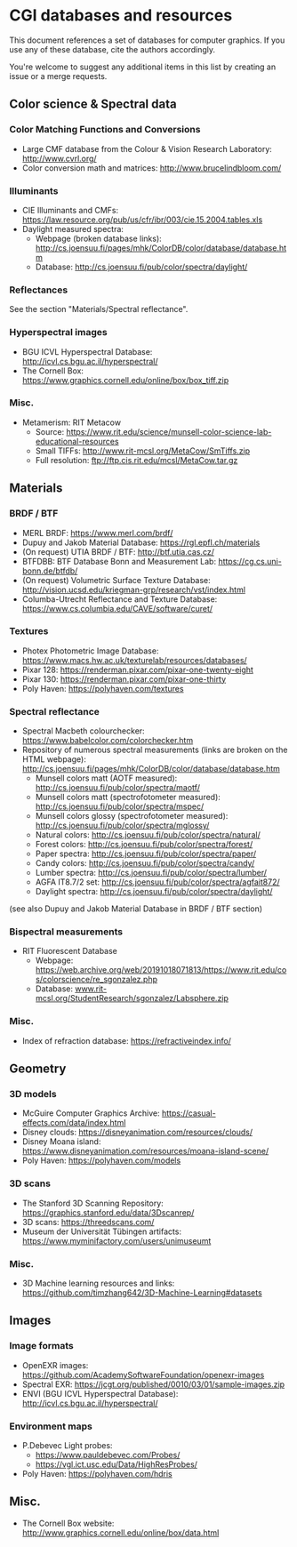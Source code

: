 CGI databases and resources
===========================

This document references a set of databases for computer graphics. If you use any of these database, cite the authors accordingly.

You're welcome to suggest any additional items in this list by creating an issue or a merge requests.


Color science & Spectral data
-----------------------------

### Color Matching Functions and Conversions

- Large CMF database from the Colour & Vision Research Laboratory: http://www.cvrl.org/
- Color conversion math and matrices: http://www.brucelindbloom.com/

### Illuminants

- CIE Illuminants and CMFs: https://law.resource.org/pub/us/cfr/ibr/003/cie.15.2004.tables.xls
- Daylight measured spectra: 
  - Webpage (broken database links): http://cs.joensuu.fi/pages/mhk/ColorDB/color/database/database.htm
  - Database: http://cs.joensuu.fi/pub/color/spectra/daylight/

### Reflectances

See the section "Materials/Spectral reflectance".


### Hyperspectral images
- BGU ICVL Hyperspectral Database: http://icvl.cs.bgu.ac.il/hyperspectral/
- The Cornell Box: https://www.graphics.cornell.edu/online/box/box_tiff.zip

### Misc.

- Metamerism: RIT Metacow
  - Source: https://www.rit.edu/science/munsell-color-science-lab-educational-resources
  - Small TIFFs: http://www.rit-mcsl.org/MetaCow/SmTiffs.zip
  - Full resolution: ftp://ftp.cis.rit.edu/mcsl/MetaCow.tar.gz


Materials
---------

### BRDF / BTF

- MERL BRDF: https://www.merl.com/brdf/
- Dupuy and Jakob Material Database: https://rgl.epfl.ch/materials
- (On request) UTIA BRDF / BTF: http://btf.utia.cas.cz/
- BTFDBB: BTF Database Bonn and Measurement Lab: https://cg.cs.uni-bonn.de/btfdb/
- (On request) Volumetric Surface Texture Database: http://vision.ucsd.edu/kriegman-grp/research/vst/index.html
- Columba-Utrecht Reflectance and Texture Database: https://www.cs.columbia.edu/CAVE/software/curet/


### Textures

- Photex Photometric Image Database: https://www.macs.hw.ac.uk/texturelab/resources/databases/
- Pixar 128: https://renderman.pixar.com/pixar-one-twenty-eight
- Pixar 130: https://renderman.pixar.com/pixar-one-thirty
- Poly Haven: https://polyhaven.com/textures

### Spectral reflectance

- Spectral Macbeth colourchecker: https://www.babelcolor.com/colorchecker.htm
- Repository of numerous spectral measurements (links are broken on the HTML webpage): http://cs.joensuu.fi/pages/mhk/ColorDB/color/database/database.htm
  - Munsell colors matt (AOTF measured): http://cs.joensuu.fi/pub/color/spectra/maotf/
  - Munsell colors matt (spectrofotometer measured): http://cs.joensuu.fi/pub/color/spectra/mspec/
  - Munsell colors glossy (spectrofotometer measured): http://cs.joensuu.fi/pub/color/spectra/mglossy/
  - Natural colors: http://cs.joensuu.fi/pub/color/spectra/natural/
  - Forest colors: http://cs.joensuu.fi/pub/color/spectra/forest/
  - Paper spectra: http://cs.joensuu.fi/pub/color/spectra/paper/
  - Candy colors: http://cs.joensuu.fi/pub/color/spectra/candy/
  - Lumber spectra: http://cs.joensuu.fi/pub/color/spectra/lumber/
  - AGFA IT8.7/2 set: http://cs.joensuu.fi/pub/color/spectra/agfait872/
  - Daylight spectra: http://cs.joensuu.fi/pub/color/spectra/daylight/


(see also Dupuy and Jakob Material Database in BRDF / BTF section)


### Bispectral measurements

- RIT Fluorescent Database
  - Webpage: https://web.archive.org/web/20191018071813/https://www.rit.edu/cos/colorscience/re_sgonzalez.php
  - Database: www.rit-mcsl.org/StudentResearch/sgonzalez/Labsphere.zip


### Misc.

- Index of refraction database: https://refractiveindex.info/


Geometry
--------

### 3D models

- McGuire Computer Graphics Archive: https://casual-effects.com/data/index.html
- Disney clouds: https://disneyanimation.com/resources/clouds/
- Disney Moana island: https://www.disneyanimation.com/resources/moana-island-scene/
- Poly Haven: https://polyhaven.com/models


### 3D scans

- The Stanford 3D Scanning Repository: https://graphics.stanford.edu/data/3Dscanrep/
- 3D scans: https://threedscans.com/
- Museum der Universität Tübingen artifacts: https://www.myminifactory.com/users/unimuseumt


### Misc.

- 3D Machine learning resources and links: https://github.com/timzhang642/3D-Machine-Learning#datasets


Images
------

### Image formats

- OpenEXR images: https://github.com/AcademySoftwareFoundation/openexr-images
- Spectral EXR: https://jcgt.org/published/0010/03/01/sample-images.zip
- ENVI (BGU ICVL Hyperspectral Database): http://icvl.cs.bgu.ac.il/hyperspectral/

### Environment maps

- P.Debevec Light probes:
  - https://www.pauldebevec.com/Probes/
  - https://vgl.ict.usc.edu/Data/HighResProbes/
- Poly Haven: https://polyhaven.com/hdris

Misc.
-----

- The Cornell Box website: http://www.graphics.cornell.edu/online/box/data.html
